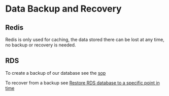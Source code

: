 # Data Backup and Recovery

## Redis
Redis is only used for caching, the data stored there can be lost at any time, no backup or recovery is needed.

## RDS
To create a backup of our database see the [sop](https://gitlab.cee.redhat.com/service/app-interface/-/blob/master/docs/aws/sop/create-rds-instance-from-snapshot.md)

To recover from a backup see [Restore RDS database to a specific point in time](https://gitlab.cee.redhat.com/service/app-interface/-/blob/master/docs/aws/sop/restore-rds-instance-to-specific-point-in-time.md)


